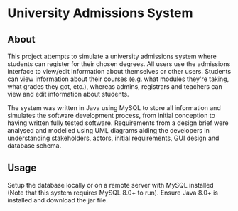 # University Admissions System

## About
This project attempts to simulate a university admissions system where students can register for their chosen degrees. All users use the admissions interface to view/edit information about themselves or other users. Students
can view information about their courses (e.g. what modules they're taking, what grades they got, etc.),
whereas admins, registrars and teachers can view and edit information about students.

The system was written in Java using MySQL to store all information and simulates the software development process, from initial conception to having written fully tested software. Requirements from a design brief were analysed and modelled using UML diagrams aiding the developers in understanding stakeholders, actors, initial requirements, GUI design and database schema. 

## Usage

Setup the database locally or on a remote server with MySQL installed (Note that this system requires MySQL 8.0+ to run). Ensure Java 8.0+ is installed and download the jar file. 
